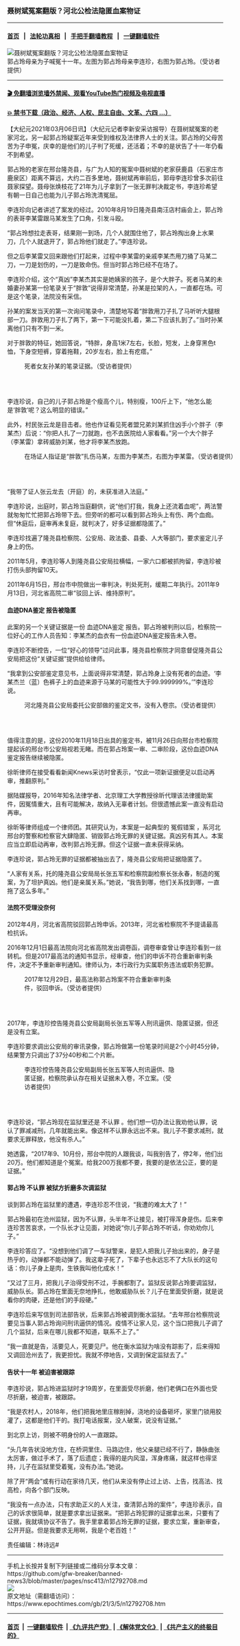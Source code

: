 ### 聂树斌冤案翻版？河北公检法隐匿血案物证
------------------------

#### [首页](https://github.com/gfw-breaker/banned-news3/blob/master/README.md) &nbsp;&nbsp;|&nbsp;&nbsp; [法轮功真相](https://github.com/begood0513/basic/blob/master/README.md)  &nbsp;&nbsp;|&nbsp;&nbsp; [手把手翻墙教程](https://github.com/gfw-breaker/guides/wiki)  &nbsp;&nbsp;|&nbsp;&nbsp; [一键翻墙软件](https://github.com/gfw-breaker/nogfw/blob/master/README.md)  



<div><img alt="聂树斌冤案翻版？河北公检法隐匿血案物证" class="attachment-djy_600_400 size-djy_600_400 wp-post-image" src="https://i.epochtimes.com/assets/uploads/2021/03/86d64e4f943dadca852176c0709e1acf-600x400.jpg"/>
<div class="caption">
 郭占玲母亲为子喊冤十一年。左图为郭占玲母亲李连珍，右图为郭占玲。（受访者提供）
</div></div><hr/>

#### [ 🎬  免翻墙浏览墙外禁闻、观看YouTube热门视频及电视直播](https://github.com/gfw-breaker/HelloWorld)

#### [ 💥  禁书下载（政治、经济、人权、民主自由、文革、六四 ...）](https://github.com/gfw-breaker/books/blob/master/README.md)

<div><p>
 【大纪元2021年03月06日讯】（大纪元记者李新安采访报导）在聂树斌冤案的老家河北，另一起郭占玲疑案近年来受到维权及法律界人士的关注。郭占玲的父母苦苦为子申冤，庆幸的是他们的儿子判了死缓，还活着；不幸的是状告了十一年仍看不到希望。
</p>
<p>
 郭占玲的老家在邢台隆尧县，与广为人知的冤案中聂树斌的老家获鹿县（石家庄市鹿泉区）距离不算远，大约二百多里地，聂树斌再审前后，郭母李连珍曾多次前往聂家探望。聂母张焕枝花了21年为儿子拿到了一张无罪判决裁定书，李连珍希望有朝一日自己也能为儿子郭占玲洗清冤屈。
</p>
<p>
 李连珍向记者讲述了案发的经过。2010年8月19日隆尧县南汪店村庙会上，郭占玲的表哥李某雷跟马某发生了口角，引发斗殴。
</p>
<p>
 “郭占玲想拉走表哥，结果刚一到场，几个人就围住他了，郭占玲掏出身上水果刀，几个人就退开了，郭占玲他们就走了。”李连珍说。
</p>
<p>
 但之后李某雷又回来跟他们打起来，过程中李某雷的亲戚李某杰用刀捅了马某二刀，一刀是划伤的，一刀是致命伤。但当时郭占玲已经不在场了。
</p>
<p>
 李连珍介绍，这个“真凶”李某杰其实是她姨家的孩子，是个大胖子。死者马某的未婚妻孙某第一份笔录关于“胖敦”说得非常清楚，孙某是拉架的人，一直都在场。可是这个笔录，法院没有采信。
</p>
<p>
 孙某的案发当天的第一次询问笔录中，清楚地写着“胖敦用刀子扎了马听听大腿根部一刀。胖敦用刀子扎了两下，第一下可能没扎着，第二下应该扎到了。”当时孙某离他们只有不到一米。
</p>
<p>
 对于胖敦的特征，她回答说，“特胖，身高1米7左右，长脸，短发，上身穿黑色t恤，下身空短裤，穿着拖鞋，20岁左右，脸上有疙瘩。”
</p>
<figure class="wp-caption alignnone" id="attachment_12792765" style="width: 880px">
 <ok href="https://i.epochtimes.com/assets/uploads/2021/03/6c0434ad49f046e122b1d58b17ef25d8.png">
  <img alt="" class="wp-image-12792765" src="https://i.epochtimes.com/assets/uploads/2021/03/6c0434ad49f046e122b1d58b17ef25d8-600x240.png"/>
 </ok>
 <br/><figcaption class="wp-caption-text">
  死者女友孙某的笔录证据。（受访者提供）
 </figcaption><br/>
</figure><br/>
<p>
 李连珍说，自己的儿子郭占玲是个瘦高个儿，特别瘦，100斤上下，“他怎么能是‘胖敦’呢？这么明显的错误。”
</p>
<p>
 此外，村民张云龙是目击者。他也作证看见死者盟兄弟刘某抓住凶手小个胖子（李某杰）后说：“你把人扎了一刀就跑，也不去医院给人家看看。”另一个大个胖子（李某雷）拿砖威胁刘某，他才将李某杰放跑。
</p>
<figure class="wp-caption aligncenter" id="attachment_12792842" style="width: 600px">
 <ok href="https://i.epochtimes.com/assets/uploads/2021/03/0bd6372115da214ec63830612640f70f.png">
  <img alt="" class="size-large wp-image-12792842" src="https://i.epochtimes.com/assets/uploads/2021/03/0bd6372115da214ec63830612640f70f-600x400.png"/>
 </ok>
 <br/><figcaption class="wp-caption-text">
  在场证人指证是“胖敦”扎伤马某，左图为李某杰，右图为李某雷。（受访者提供）
 </figcaption><br/>
</figure><br/>
<p>
 “我带了证人张云龙去（开庭）的，未获准进入法庭。”
</p>
<p>
 李连珍说，出庭时，郭占玲当庭翻供，说“他们打我，我身上还流着血呢”，两法警就匆匆忙忙把郭占玲带下去。但旁听的都可以看到郭占玲头上有伤、两个血痂。但“休庭后，庭审再未复庭，就判决了，好多证据都隐匿了。”
</p>
<p>
 李连珍找遍了隆尧县检察院、公安局、政法委、县委、人大等部门，要求鉴定儿子身上的伤。
</p>
<p>
 2011年5月，李连珍等人到隆尧县公安局拉横幅，一家六口都被抓拘留，李连珍被打伤头部拘留10天。
</p>
<p>
 2011年6月15日，邢台市中院做出一审判决，判处死刑，缓期二年执行。2011年9月13日，河北省高院二审“驳回上诉、维持原判”。
</p>
<h4>
 <ok href="https://www.epochtimes.com/gb/tag/%E8%A1%80%E8%BF%B9dna%E9%89%B4%E5%AE%9A.html">
  血迹DNA鉴定
 </ok>
 报告被隐匿
</h4>
<p>
 此案的另一个关键证据是一份
 <ok href="https://www.epochtimes.com/gb/tag/%E8%A1%80%E8%BF%B9dna%E9%89%B4%E5%AE%9A.html">
  血迹DNA鉴定
 </ok>
 报告。郭占玲被判刑以后，检察院一位好心的工作人员告知：李某杰的血衣有一份血迹DNA鉴定报告未入卷。
</p>
<p>
 李连珍不断控告，一位“好心的领导”过问此事，隆尧县检察院才同意督促隆尧县公安局把这份“关键证据”提供给给律师。
</p>
<p>
 “我拿到公安部鉴定意见书，上面说得非常清楚，郭占玲身上没有死者的血迹。‘李某杰兰（蓝）色裤子上的血迹来源于马某的可能性大于99.999999%。’”李连珍说。
</p>
<figure class="wp-caption alignnone" id="attachment_12792758" style="width: 859px">
 <ok href="https://i.epochtimes.com/assets/uploads/2021/03/eb23e8f34baf6c2b1b9097d2d1ff688f.jpg">
  <img alt="" class="wp-image-12792758" src="https://i.epochtimes.com/assets/uploads/2021/03/eb23e8f34baf6c2b1b9097d2d1ff688f-600x240.jpg"/>
 </ok>
 <br/><figcaption class="wp-caption-text">
  河北隆尧县公安局委托公安部做的鉴定文书，没有入卷宗。（受访者提供）
 </figcaption><br/>
</figure><br/>
<p>
 值得注意的是，这份2010年11月18日出具的鉴定书，被11月26日向邢台市检察院提起诉的邢台市公安局视若无睹。而在郭占玲案一审、二审阶段，这份血迹DNA鉴定报告继续被隐匿。
</p>
<p>
 徐昕律师在接受看看新闻Knews采访时曾表示，“仅此一项新证据便足以启动再审，推翻原判。”
</p>
<p>
 据陆媒报导，2016年知名法律学者、北京理工大学教授徐昕代理该法律援助案件，因冤情重大，且有可能解决，故纳入无辜者计划。但很遗憾此案一直没有启动再审。
</p>
<p>
 徐昕等律师组成一个律师团。其研究认为，本案是一起典型的
 <ok href="https://www.epochtimes.com/gb/tag/%E5%86%A4%E5%81%87%E9%94%99%E6%A1%88.html">
  冤假错案
 </ok>
 ，系河北邢台的警察和检察官大肆隐匿、销毁郭占玲无罪的关键证据。真凶另有其人。本案应当立即启动再审，改判郭占玲无罪。但这个证据一直未获得采纳。
</p>
<p>
 李连珍说，郭占玲无罪的证据都被抽出去了，隆尧县公安局把证据隐匿了。
</p>
<p>
 “人家有关系，托的隆尧县公安局局长张五军和检察院副检察长张永春，制造的冤案，为了坦护真凶。他们是亲属关系。”她说，“我告到哪，他们关系找到哪，一直拖了这么多年。”
</p>
<h4>
 法院不受理没奈何
</h4>
<p>
 2012年4月，河北省高院驳回郭占玲申诉。2013年，河北省检察院不予提请最高检抗诉。
</p>
<p>
 2016年12月1日最高法院向河北省高院发出调卷函，调卷审查曾让李连珍看到一丝转机。但是2017最高法的通知书显示，经审查，他们的申诉不符合重新审判条件，决定不予重新审判通知。律师认为，本行政行为实属职务违法或职务犯罪。
</p>
<figure class="wp-caption aligncenter" id="attachment_12792815" style="width: 351px">
 <ok href="https://i.epochtimes.com/assets/uploads/2021/03/de4d1fdcfcc7c187e5cb0e1e8e162cce.jpg">
  <img alt="" class="wp-image-12792815" src="https://i.epochtimes.com/assets/uploads/2021/03/de4d1fdcfcc7c187e5cb0e1e8e162cce-600x800.jpg"/>
 </ok>
 <br/><figcaption class="wp-caption-text">
  2017年12月29日，最高法称郭占玲案不符合重新审判条件，驳回申诉。（受访者提供）
 </figcaption><br/>
</figure><br/>
<p>
 2017年，李连珍控告隆尧县公安局副局长张五军等人刑讯逼供、隐匿证据，但还是没有立案。
</p>
<p>
 李连珍要求调出公安局的审讯录像，郭占玲做第一份笔录时间是2个小时45分钟，结果警方只调出了37分40秒和二个片断。
</p>
<figure class="wp-caption aligncenter" id="attachment_12792770" style="width: 351px">
 <ok href="https://i.epochtimes.com/assets/uploads/2021/03/1f79f247445a7d7e143210ff39f2f52b.jpg">
  <img alt="" class="wp-image-12792770" src="https://i.epochtimes.com/assets/uploads/2021/03/1f79f247445a7d7e143210ff39f2f52b-600x800.jpg"/>
 </ok>
 <br/><figcaption class="wp-caption-text">
  李连珍控告隆尧县公安局副局长张五军等人刑讯逼供、隐匿证据，检察院承认存在相关证据未入卷，不立案。（受访者提供）
 </figcaption><br/>
</figure><br/>
<p>
 李连珍说，“郭占玲现在监狱里还是
 <ok href="https://www.epochtimes.com/gb/tag/%E4%B8%8D%E8%AE%A4%E7%BD%AA.html">
  不认罪
 </ok>
 。他们想一切办法让我劝他认罪，说认了罪减减刑，几年就能出来。像这样不认罪永远出不来。我儿子不要求减刑，就要求无罪释放，他没有杀人。”
</p>
<p>
 她透露，“2017年9、10月份，邢台中院的人跟我谈，叫我别告了，停2年，他们出20万。他们都知道是个冤案。给我200万我都不要，我要的是依法公正，要的是证据。”
</p>
<h4>
 郭占玲
 <ok href="https://www.epochtimes.com/gb/tag/%E4%B8%8D%E8%AE%A4%E7%BD%AA.html">
  不认罪
 </ok>
 被狱方折磨多次调监狱
</h4>
<p>
 谈到郭占玲在监狱里的遭遇，李连珍忍不住说，“我遭的难太大了！”
</p>
<p>
 郭占玲最初在沧州监狱，因为不认罪，头半年不让接见，被打得浑身是伤。后来李连珍苦苦哀求，一个队长才让见面，对她说“你儿子郭占玲不听话，你劝劝你儿子。”
</p>
<p>
 李连珍答应了。“没想到他们调了一车狱警来，是犯人把我儿子抬出来的，身子是热乎的，动弹都不能动弹了。我这辈子死了，下辈子也永远忘不了大队长的这句话：你儿子身上是肉，生铁我叫他化成水！”
</p>
<p>
 “又过了三月，把我儿子治得受刑不过，手腕都割了。监狱反说郭占玲要调监狱，威胁队长。郭占玲在里面无奈地挣扎，他敢威胁队长？儿子在里面受折磨，就是说看你的肉硬，还是他们的手段硬。”
</p>
<p>
 李连珍后来写信到司法部告状，后来郭占玲被调到衡水监狱。“去年邢台检察院说要见当事人郭占玲询问刑讯逼供的情况。疫情不让家人见，这个当口把我儿子调了几个监狱，后来在哪儿我都不知道，联系不上了。”
</p>
<p>
 “我一直就是告，活要见人，死要见尸。他在衡水监狱为啥没有踪影了，后来得知又调回沧州去了，我更担忧。我就不停地告，又调到保定监狱去了。”
</p>
<h4>
 告状十一年 被迫害被跟踪
</h4>
<p>
 李连珍说，郭占玲进监狱时才19周岁，在里面受尽折磨，他们老俩口在外面也受尽折磨，被迫害，被跟踪。
</p>
<p>
 “我是农村人，2018年，他们把我地里庄稼削掉，浇地的设备砸坏，家里门锁用胶灌了，这都是他们干的。我打电话报案，没人破案，说没有证据。”
</p>
<p>
 到北京上访，则被不明身份的人一直跟踪。
</p>
<p>
 “头几年告状没地方住，在桥洞里住、马路边住，他父亲腿已经不行了，静脉曲张太厉害，做过手术了，落了后遗症；我得的是内风湿，浑身疼痛，就这样也得坚持，儿子在监狱里受着冤，没有办法。”她说。
</p>
<p>
 除了开“两会”或有行动在家待几天，他们从来没有停止过上访、上告，找高法、找高检，向各个部门反映。
</p>
<p>
 “我没有一点办法，只有求助正义的人关注，查清郭占玲的案件”，李连珍表示，自己的诉求很简单，就是要求拿出证据来。“把郭占玲犯罪的证据拿出来，只要有了证据，我就填协议不告了。我手里拿着郭占玲无罪的证据，要求立案，重新审查，公开开庭。但是我要求无用啊，我是个老百姓！”
</p>
<p>
 责任编辑：林诗远#
</p>
</div>
<hr/>
手机上长按并复制下列链接或二维码分享本文章：<br/>
https://github.com/gfw-breaker/banned-news3/blob/master/pages/nsc413/n12792708.md <br/>
<a href='https://github.com/gfw-breaker/banned-news3/blob/master/pages/nsc413/n12792708.md'><img src='https://github.com/gfw-breaker/banned-news3/blob/master/pages/nsc413/n12792708.md.png'/></a> <br/>
原文地址（需翻墙访问）：https://www.epochtimes.com/gb/21/3/5/n12792708.htm


------------------------
#### [首页](https://github.com/gfw-breaker/banned-news3/blob/master/README.md) &nbsp;|&nbsp; [一键翻墙软件](https://github.com/gfw-breaker/nogfw/blob/master/README.md) &nbsp;| [《九评共产党》](https://github.com/gfw-breaker/9ping.md/blob/master/README.md#九评之一评共产党是什么) | [《解体党文化》](https://github.com/gfw-breaker/jtdwh.md/blob/master/README.md) | [《共产主义的终极目的》](https://github.com/gfw-breaker/gczydzjmd.md/blob/master/README.md)


<img src='http://gfw-breaker.win/banned-news3/pages/nsc413/n12792708.md' width='0px' height='0px'/>